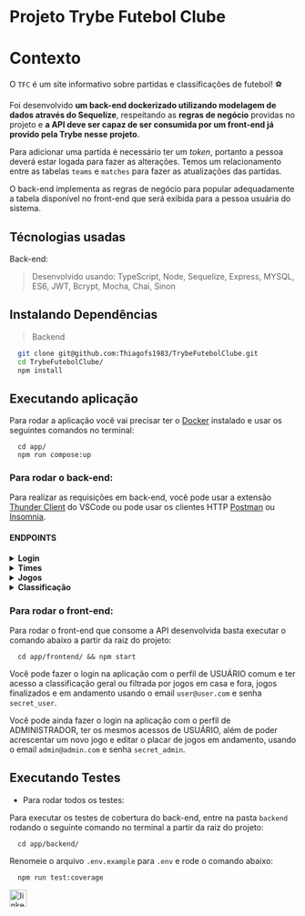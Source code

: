 # Projeto Trybe Futebol Clube

# Contexto
O `TFC` é um site informativo sobre partidas e classificações de futebol! ⚽️

  Foi desenvolvido **um back-end dockerizado utilizando modelagem de dados através do Sequelize**, respeitando as **regras de negócio** providas no projeto e **a API deve ser capaz de ser consumida por um front-end já provido pela Trybe nesse projeto**.

  Para adicionar uma partida é necessário ter um _token_, portanto a pessoa deverá estar logada para fazer as alterações. Temos um relacionamento entre as tabelas `teams` e `matches` para fazer as atualizações das partidas.

  O back-end implementa as regras de negócio para popular adequadamente a tabela disponível no front-end que será exibida para a pessoa usuária do sistema.

## Técnologias usadas

Back-end:
> Desenvolvido usando: TypeScript, Node, Sequelize, Express, MYSQL, ES6, JWT, Bcrypt, Mocha, Chai, Sinon


## Instalando Dependências

> Backend
```bash
  git clone git@github.com:Thiagofs1983/TrybeFutebolClube.git
  cd TrybeFutebolClube/ 
  npm install
``` 

## Executando aplicação

Para rodar a aplicação você vai precisar ter o [Docker](https://docs.docker.com/engine/install/ubuntu/) instalado e usar os seguintes comandos no terminal:

```
  cd app/
  npm run compose:up
```

### Para rodar o back-end:

  Para realizar as requisições em back-end, você pode usar a extensão [Thunder Client](https://www.thunderclient.com/) do VSCode ou pode usar os clientes HTTP [Postman](https://www.postman.com/) ou [Insomnia](https://insomnia.rest/).
  
#### ENDPOINTS

<details>
  <summary><strong> Login </strong></summary>
  
  - Para realizar o login utilize o método `POST` com a URL http://localhost:3001/login e na aba `Body` o json abaixo:
  ```
  {
    "email": "admin@admin.com",
    "password": "secret_admin"
}
  ```
  Caso bem sucedida, a requisição deverá gerar um TOKEN.
  
  - Para saber o tipo de usuário que realizou o login, na aba `Headers` do seu cliente Http [Thunder Client](https://www.thunderclient.com/), [Postman](https://www.postman.com/) ou [Insomnia](https://insomnia.rest/) acrescente a chave `Authorization` com o token gerado ao fazer o login. Em seguida utilize o método `GET` com a URL http://localhost:3001/login/validate.
  
</details>

<details>
  <summary><strong> Times </strong></summary>
  
  - Para pesquisar os times cadastrados, utilize o método `GET` com a URL http://localhost:3001/teams;
  - Para um time pelo seu id, utilize o método `GET` com a URL http://localhost:3001/teams/1.
  
</details>

<details>
  <summary><strong> Jogos </strong></summary>
  
  - Para pesquisar todos os jogos já realizados e em andamento, utilize o método `GET` com a URL http://localhost:3001/matches;
  - Para pesquisar apenas os jogos já finalizados, utilize o método `GET` com a URL http://localhost:3001/matches?inProgress=false;
  - Para pesquisar apenas os jogos em andamento, utilize o método `GET` com a URL http://localhost:3001/matches?inProgress=true;
  - Para adicionar um novo jogo, utilize o método `POST` com a URL http://localhost:3001/matches e na aba `Body` o json abaixo:
  ```
  {
    "homeTeam": 1,
    "awayTeam": 6,
    "homeTeamGoals": 2,
    "awayTeamGoals": 2
}
  ```
  *Obs.: É necessário que haja um TOKEN válido do tipo **admin** na chave `Authorization` da aba `Headers` e que os valores das chaves `homeTeam` e `awayTeam` sejam de times cadastrados no banco de dados e não sejam iguais. Caso contrário, a requisição retornará um erro indicativo.*
  - Para alterar o status da partida de *em andamento* para *finalizado*, utilize o método `PATCH` com a URL http://localhost:3001/matches/45/finish;
  - Para alterar o placar de uma partida em andamento, utilize o método `PATCH` com a URL http://localhost:3001/matches/47 e na aba `Body` o json abaixo:
  ```
  {
    "homeTeamGoals": 3,
    "awayTeamGoals": 1
}
  ```
  
</details>

<details>
  <summary><strong> Classificação </strong></summary>
  
  - Para ver a classificação geral dos times, utilize o método `GET` com a URL http://localhost:3001/leaderboard;
  - Para ver a classificação dos times filtrado pelos jogos em que eram mandantes, utilize o método `GET` com a URL http://localhost:3001/leaderboard/home;
  - Para ver a classificação dos times filtrado pelos jogos em que eram visitantes, utilize o método `GET` com a URL http://localhost:3001/leaderboard/away;
  
</details>

### Para rodar o front-end:

  Para rodar o front-end que consome a API desenvolvida basta executar o comando abaixo a partir da raiz do projeto:

  ```
    cd app/frontend/ && npm start
  ```
  Você pode fazer o login na aplicação com o perfil de USUÁRIO comum e ter acesso a classificação geral ou filtrada por jogos em casa e fora, jogos finalizados e em andamento usando o email `user@user.com` e senha `secret_user`.
  
  Você pode ainda fazer o login na aplicação com o perfil de ADMINISTRADOR, ter os mesmos acessos de USUÁRIO, além de poder acrescentar um novo jogo e editar o placar de jogos em andamento, usando o email `admin@admin.com` e senha `secret_admin`.

## Executando Testes

* Para rodar todos os testes:

Para executar os testes de cobertura do back-end, entre na pasta `backend` rodando o seguinte comando no terminal a partir da raiz do projeto:

```
  cd app/backend/
```
Renomeie o arquivo `.env.example` para `.env` e rode o comando abaixo:

```
  npm run test:coverage
```
[<img src="https://img.shields.io/badge/LinkedIn-0077B5?style=for-the-badge&logo=linkedin&logoColor=white" alt="linkedin" height='30'>](https://www.linkedin.com/in/fsthiago/)
